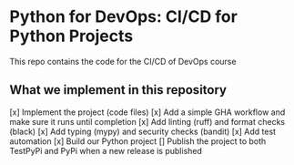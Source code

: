 # Python for DevOps: CI/CD for Python Projects
This repo contains the code for the CI/CD of DevOps course

## What we implement in this repository

[x] Implement the project (code files)
[x] Add a simple GHA workflow and make sure it runs until completion
[x] Add linting (ruff) and format checks (black)
[x] Add typing (mypy) and security checks (bandit)
[x] Add test automation
[x] Build our Python project
[] Publish the project to both TestPyPi and PyPi when a new release is published